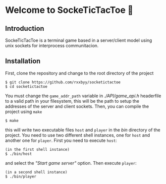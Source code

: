 <h1> Welcome to SockeTicTacToe 👋 </h1>

## Introduction
SockeTicTacToe is a terminal game based in a server/client model using
unix sockets for interprocess communitacion.

## Installation
First, clone the repository and change to the root directory of the project
```
$ git clone https://github.com/rxxbyy/socketictactoe
$ cd socketictactoe
```
You must change the `game_addr_path` variable in _./API/game_api.h_ headerfile to a
valid path in your filesystem, this will be the path to setup the addresses of
the server and client sockets. Then, you can compile the project using `make`
```
$ make
```
this will write two executable files `host` and `player` in the _bin_ directory of the
project. You need to use two different shell instances, one for `host` and another one for 
`player`. First you need to execute `host`:
```
(in the first shell instance)
$ ./bin/host
```
and select the _"Start game server"_ option. Then execute `player`:
```
(in a second shell instance)
$ ./bin/player
```
